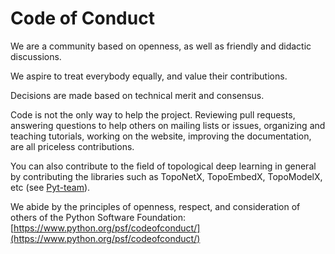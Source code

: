 # Code of Conduct

We are a community based on openness, as well as friendly and didactic discussions.

We aspire to treat everybody equally, and value their contributions.

Decisions are made based on technical merit and consensus.

Code is not the only way to help the project. Reviewing pull requests, answering questions to help others on mailing lists or issues, organizing and teaching tutorials, working on the website, improving the documentation, are all priceless contributions.

You can also contribute to the field of topological deep learning in general by contributing the libraries such as TopoNetX, TopoEmbedX, TopoModelX, etc (see [Pyt-team](https://github.com/pyt-team)).

We abide by the principles of openness, respect, and consideration of others of
the Python Software Foundation: [https://www.python.org/psf/codeofconduct/](https://www.python.org/psf/codeofconduct/)
